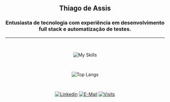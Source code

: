 <h2 align="center">Thiago de Assis</h2>
<h3 align="center">Entusiasta de tecnologia com experiência em desenvolvimento full stack e automatização de testes.</h3>
<hr>

&nbsp;<div align="center">
  ![My Skills](https://skillicons.dev/icons?i=java,spring,hibernate,mysql,postgres,ts,js,html,css,angular,git,docker,jenkins,maven)
</div>

&nbsp;<div align="center">
  ![Top Langs](https://github-readme-stats.vercel.app/api/top-langs/?username=pthiagodev&layout=compact&theme=nord&hide_title=true&langs_count=10)
</div>

&nbsp;<div align="center">
  [![Linkedin](https://img.shields.io/badge/linked-in-369?style=flat-square&logo=linkedin&logoColor=white&color=blue)](https://www.linkedin.com/in/pthiagodeassis/)
  [![E-Mail](https://img.shields.io/badge/email-reveal-2a8?style=flat-square&logo=gmail&logoColor=white)](mailto:pthiagodeassis@gmail.com)
  [![Visits](https://komarev.com/ghpvc/?username=pthiagodev&logo=GitHub&label=github%20visits&color=336699&logoColor=white&style=flat-square)](https://github.com/pthiagodev)
</div>
